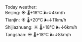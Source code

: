 Today weather:  
Beijing: ☀️   🌡️+18°C 🌬️↓4km/h  
Tianjin: ☀️   🌡️+20°C 🌬️↓11km/h  
Shijiazhuang: ☀️   🌡️+18°C 🌬️↓6km/h  
Tangshan: ☀️   🌡️+18°C 🌬️↓8km/h  
